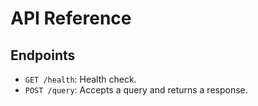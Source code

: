 # API Reference
## Endpoints
- `GET /health`: Health check.
- `POST /query`: Accepts a query and returns a response.
